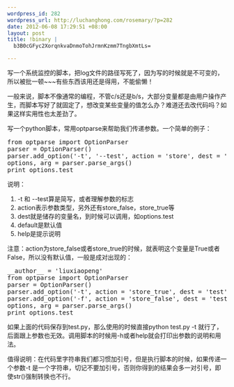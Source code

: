 ```yaml
--- 
wordpress_id: 282
wordpress_url: http://luchanghong.com/rosemary/?p=282
date: 2012-06-08 17:29:51 +08:00
layout: post
title: !binary |
  b3B0cGFyc2XorqnkvaDnmoTohJrmnKzmm7TngbXmtLs=

---
```

写一个系统监控的脚本，把log文件的路径写死了，因为写的时候就是不可变的，所以被批一顿~~~有些东西该用还是得用，不能偷懒！

一般来说，脚本不像通常的编程，不管c/s还是b/s，大部分变量都是由用户操作产生，而脚本写好了就固定了，想改变某些变量的值怎么办？难道还去改代码吗？如果这样实用性也太差劲了。

写一个python脚本，常用optparse来帮助我们传递参数。一个简单的例子：
<pre class="prettyprint">
from optparse import OptionParser
parser = OptionParser()
parser.add_option('-t', '--test', action = 'store', dest = 'test', default = 'TEST', help = 'It is a test')
options, arg = parser.parse_args()
print options.test
</pre>
<pre>说明：</pre>
<ol>
	<li>-t 和 --test算是简写，或者理解参数的标志</li>
	<li>action表示参数类型，另外还有store_false，store_true等</li>
	<li>dest就是储存的变量名，到时候可以调用，如options.test</li>
	<li>default是默认值</li>
	<li>help是提示说明</li>
</ol>
注意：action为store_false或者store_true的时候，就表明这个变量是True或者False，所以没有默认值，一般是成对出现的：
<pre class="prettyprint">
__author__ = 'liuxiaopeng'
from optparse import OptionParser
parser = OptionParser()
parser.add_option('-t', action = 'store_true', dest = 'test', help = 'It is a test')
parser.add_option('-f', action = 'store_false', dest = 'test', help = 'It is a test')
options, arg = parser.parse_args()
print options.test
</pre>
如果上面的代码保存到test.py，那么使用的时候直接python test.py -t 就行了，后面跟上参数也无效。调用脚本的时候用-h或者help就会打印出参数的说明和用法。

值得说明：在代码里字符串我们都习惯加引号，但是执行脚本的时候，如果传递一个参数-t 是一个字符串，切记不要加引号，否则你得到的结果会多一对引号，即使str()强制转换也不行。
